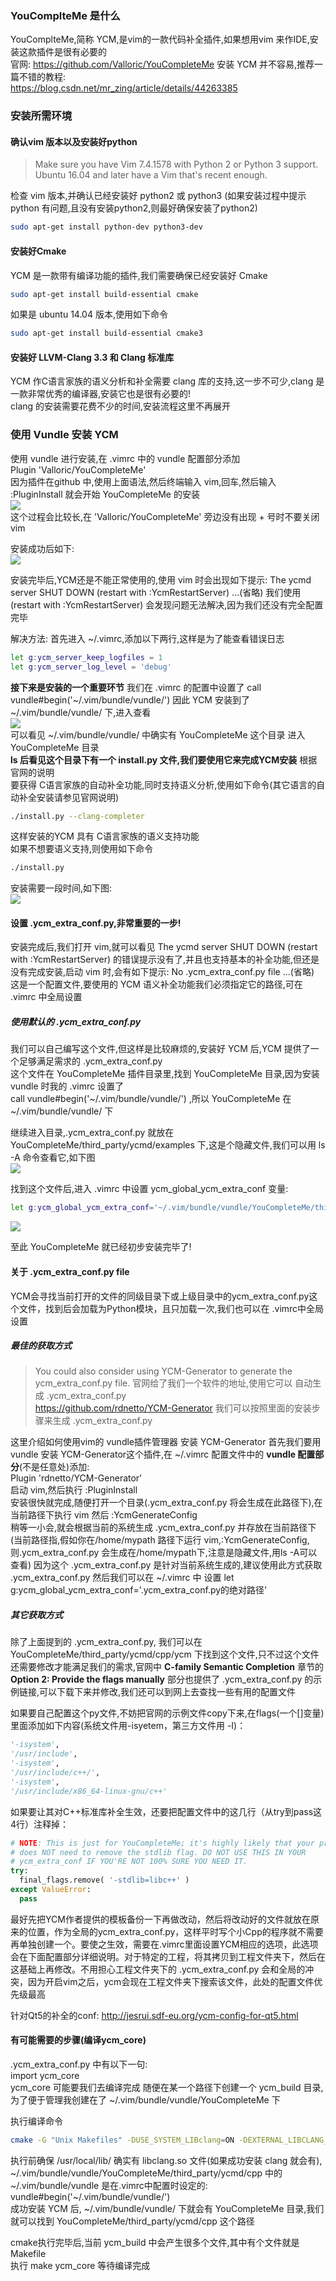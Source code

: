 ### YouComplteMe 是什么
YouComplteMe,简称 YCM,是vim的一款代码补全插件,如果想用vim 来作IDE,安装这款插件是很有必要的   
官网: https://github.com/Valloric/YouCompleteMe
安装 YCM 并不容易,推荐一篇不错的教程:  
https://blog.csdn.net/mr_zing/article/details/44263385  

### 安装所需环境
#### 确认vim 版本以及安装好python
> Make sure you have Vim 7.4.1578 with Python 2 or Python 3 support. Ubuntu 16.04 and later have a Vim that's recent enough.

检查 vim 版本,并确认已经安装好 python2 或 python3
(如果安装过程中提示 python 有问题,且没有安装python2,则最好确保安装了python2)  
  
```bash
sudo apt-get install python-dev python3-dev
```

#### 安装好Cmake  
YCM 是一款带有编译功能的插件,我们需要确保已经安装好 Cmake
```bash
sudo apt-get install build-essential cmake
```

如果是 ubuntu 14.04 版本,使用如下命令
```bash
sudo apt-get install build-essential cmake3
```

#### 安装好 LLVM-Clang 3.3 和 Clang 标准库
YCM 作C语言家族的语义分析和补全需要 clang 库的支持,这一步不可少,clang 是一款非常优秀的编译器,安装它也是很有必要的!   
clang 的安装需要花费不少的时间,安装流程这里不再展开  

### 使用 Vundle 安装 YCM
使用 vundle 进行安装,在 .vimrc 中的 vundle 配置部分添加  
Plugin 'Valloric/YouCompleteMe'  
因为插件在github 中,使用上面语法,然后终端输入 vim,回车,然后输入 :PluginInstall 
就会开始 YouCompleteMe 的安装   
![](img/YCM_Install.png)  
这个过程会比较长,在 'Valloric/YouCompleteMe' 旁边没有出现 + 号时不要关闭vim  

安装成功后如下:  
![](img/YCM_Install_success.png)  

安装完毕后,YCM还是不能正常使用的,使用 vim 时会出现如下提示:
The ycmd server SHUT DOWN (restart with :YcmRestartServer) ...(省略)
我们使用 (restart with :YcmRestartServer) 会发现问题无法解决,因为我们还没有完全配置完毕  

解决方法:
首先进入 ~/.vimrc,添加以下两行,这样是为了能查看错误日志
```bash
let g:ycm_server_keep_logfiles = 1
let g:ycm_server_log_level = 'debug'
```

**接下来是安装的一个重要环节**
我们在 .vimrc 的配置中设置了 call vundle#begin('~/.vim/bundle/vundle/')
因此 YCM 安装到了 ~/.vim/bundle/vundle/ 下,进入查看  
![](img/YCMPath.png)  
可以看见 ~/.vim/bundle/vundle/ 中确实有 YouCompleteMe 这个目录 
进入 YouCompleteMe 目录  
**ls 后看见这个目录下有一个 install.py 文件,我们要使用它来完成YCM安装**
根据官网的说明  
要获得 C语言家族的自动补全功能,同时支持语义分析,使用如下命令(其它语言的自动补全安装请参见官网说明)
```bash
./install.py --clang-completer
```
这样安装的YCM 具有 C语言家族的语义支持功能    
如果不想要语义支持,则使用如下命令  
```bash
./install.py
```

安装需要一段时间,如下图:  
![](img/C-family-Complete.png)

#### 设置 .ycm_extra_conf.py,非常重要的一步!
安装完成后,我们打开 vim,就可以看见 The ycmd server SHUT DOWN (restart with :YcmRestartServer) 的错误提示没有了,并且也支持基本的补全功能,但还是没有完成安装,启动 vim 时,会有如下提示:
No .ycm_extra_conf.py file ...(省略)  
这是一个配置文件,要使用的 YCM 语义补全功能我们必须指定它的路径,可在 .vimrc 中全局设置  

##### 使用默认的 .ycm_extra_conf.py
我们可以自己编写这个文件,但这样是比较麻烦的,安装好 YCM 后,YCM 提供了一个足够满足需求的 .ycm_extra_conf.py  
这个文件在 YouCompleteMe 插件目录里,找到 YouCompleteMe 目录,因为安装 vundle 时我的 .vimrc 设置了  
call vundle#begin('~/.vim/bundle/vundle/')  ,所以 YouCompleteMe 在 ~/.vim/bundle/vundle/ 下

继续进入目录,.ycm_extra_conf.py 就放在 YouCompleteMe/third_party/ycmd/examples 下,这是个隐藏文件,我们可以用 ls -A 命令查看它,如下图  
![](img/YCM_cpp_conf.png)

找到这个文件后,进入 .vimrc 中设置 ycm_global_ycm_extra_conf 变量:  
```bash
let g:ycm_global_ycm_extra_conf='~/.vim/bundle/vundle/YouCompleteMe/third_party/ycmd/examples/.ycm_extra_conf.py'
```

![](img/myYCMconf.png)  

至此 YouCompleteMe 就已经初步安装完毕了!

#### 关于 .ycm_extra_conf.py file
YCM会寻找当前打开的文件的同级目录下或上级目录中的ycm_extra_conf.py这个文件，找到后会加载为Python模块，且只加载一次,我们也可以在 .vimrc中全局设置  

##### 最佳的获取方式
> You could also consider using YCM-Generator to generate the ycm_extra_conf.py file.
官网给了我们一个软件的地址,使用它可以 自动生成 .ycm_extra_conf.py    
https://github.com/rdnetto/YCM-Generator 
我们可以按照里面的安装步骤来生成 .ycm_extra_conf.py  

这里介绍如何使用vim的 vundle插件管理器 安装 YCM-Generator 
首先我们要用vundle 安装 YCM-Generator这个插件,在 ~/.vimrc 配置文件中的 **vundle 配置部分**(不是任意处)添加:  
Plugin 'rdnetto/YCM-Generator'  
启动 vim,然后执行 :PluginInstall  
安装很快就完成,随便打开一个目录(.ycm_extra_conf.py 将会生成在此路径下),在当前路径下执行 vim 
然后 :YcmGenerateConfig  
稍等一小会,就会根据当前的系统生成 .ycm_extra_conf.py 并存放在当前路径下(当前路径指,假如你在/home/mypath 路径下运行 vim,:YcmGenerateConfig,则.ycm_extra_conf.py 会生成在/home/mypath下,注意是隐藏文件,用ls -A可以查看)
因为这个 .ycm_extra_conf.py 是针对当前系统生成的,建议使用此方式获取 .ycm_extra_conf.py
然后我们可以在 ~/.vimrc 中
设置
let g:ycm_global_ycm_extra_conf='.ycm_extra_conf.py的绝对路径'

#####  其它获取方式
除了上面提到的 .ycm_extra_conf.py, 我们可以在 YouCompleteMe/third_party/ycmd/cpp/ycm 下找到这个文件,只不过这个文件还需要修改才能满足我们的需求,官网中 **C-family Semantic Completion** 章节的 **Option 2: Provide the flags manually** 部分也提供了
.ycm_extra_conf.py 的示例链接,可以下载下来并修改,我们还可以到网上去查找一些有用的配置文件

如果要自己配置这个py文件,不妨把官网的示例文件copy下来,在flags(一个[]变量)里面添加如下内容(系统文件用-isyetem，第三方文件用 -I)：
```py
'-isystem',  
'/usr/include',  
'-isystem',  
'/usr/include/c++/',  
'-isystem',  
'/usr/include/x86_64-linux-gnu/c++' 
```
如果要让其对C++标准库补全生效，还要把配置文件中的这几行（从try到pass这4行）注释掉：
```python
# NOTE: This is just for YouCompleteMe; it's highly likely that your project  
# does NOT need to remove the stdlib flag. DO NOT USE THIS IN YOUR  
# ycm_extra_conf IF YOU'RE NOT 100% SURE YOU NEED IT.  
try:  
  final_flags.remove( '-stdlib=libc++' )  
except ValueError:  
  pass 
```

 最好先把YCM作者提供的模板备份一下再做改动，然后将改动好的文件就放在原来的位置，作为全局的ycm_extra_conf.py，这样平时写个小Cpp的程序就不需要再单独创建一个。要使之生效，需要在.vimrc里面设置YCM相应的选项，此选项会在下面配置部分详细说明。对于特定的工程，将其拷贝到工程文件夹下，然后在这基础上再修改。不用担心工程文件夹下的 .ycm_extra_conf.py 会和全局的冲突，因为开启vim之后，ycm会现在工程文件夹下搜索该文件，此处的配置文件优先级最高  

针对Qt5的补全的conf:  http://jesrui.sdf-eu.org/ycm-config-for-qt5.html
  


#### 有可能需要的步骤(编译ycm_core)  
.ycm_extra_conf.py 中有以下一句:  
import ycm_core  
ycm_core 可能要我们去编译完成
随便在某一个路径下创建一个 ycm_build 目录,为了便于管理我创建在了 ~/.vim/bundle/vundle/YouCompleteMe 下  

执行编译命令 
```bash
cmake -G "Unix Makefiles" -DUSE_SYSTEM_LIBclang=ON -DEXTERNAL_LIBCLANG_PATH=/usr/local/lib/libclang.so . ~/.vim/bundle/vundle/YouCompleteMe/third_party/ycmd/cpp
```

执行前确保 /usr/local/lib/ 确实有 libclang.so 文件(如果成功安装 clang 就会有),  
~/.vim/bundle/vundle/YouCompleteMe/third_party/ycmd/cpp 中的  
~/.vim/bundle/vundle 是在.vimrc中配置时设定的:  
vundle#begin('~/.vim/bundle/vundle/')  
成功安装 YCM 后, ~/.vim/bundle/vundle/ 下就会有 YouCompleteMe 目录,我们就可以找到 YouCompleteMe/third_party/ycmd/cpp  这个路径

cmake执行完毕后,当前 ycm_build 中会产生很多个文件,其中有个文件就是 Makefile  
执行  make ycm_core   等待编译完成
